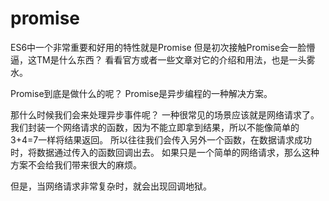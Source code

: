 # promise

ES6中一个非常重要和好用的特性就是Promise
但是初次接触Promise会一脸懵逼，这TM是什么东西？
看看官方或者一些文章对它的介绍和用法，也是一头雾水。


Promise到底是做什么的呢？
Promise是异步编程的一种解决方案。


那什么时候我们会来处理异步事件呢？
一种很常见的场景应该就是网络请求了。
我们封装一个网络请求的函数，因为不能立即拿到结果，所以不能像简单的3+4=7一样将结果返回。
所以往往我们会传入另外一个函数，在数据请求成功时，将数据通过传入的函数回调出去。
如果只是一个简单的网络请求，那么这种方案不会给我们带来很大的麻烦。


但是，当网络请求非常复杂时，就会出现回调地狱。
